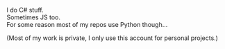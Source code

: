 I do C# stuff.  
Sometimes JS too.  
For some reason most of my repos use Python though...  
  
(Most of my work is private, I only use this account for personal projects.)
